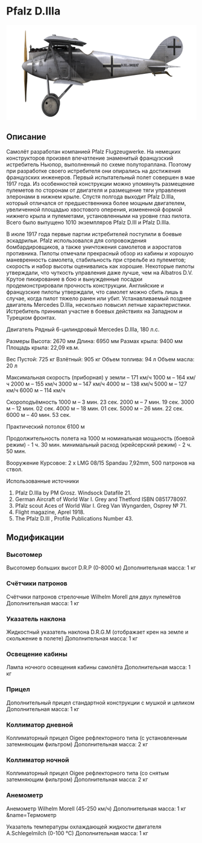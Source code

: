 # Pfalz D.IIIa

![pfalzd3a](../images/pfalzd3a.png)

## Описание

Самолёт разработан компанией Pfalz Flugzeugwerke. На немецких конструкторов произвел впечатление знаменитый французский истребитель Ньюпор, выполненный по схеме полутораплана. Поэтому при разработке своего истребителя они опирались на достижения французских инженеров. Первый испытательный полет совершен в мае 1917 года. Из особенностей конструкции можно упомянуть размещение пулеметов по сторонам от двигателя и размещение тяги управления элеронами в нижнем крыле. Спустя полгода выходит Pfalz D.IIIa, который отличался от предшественника более мощным двигателем, увеличенной площадью хвостового оперения, измененной формой нижнего крыла и пулеметами, установленными на уровне глаз пилота. Всего было выпущено 1010 экземпляров Pfalz D.III и Pfalz D.IIIa.

В июле 1917 года первые партии истребителей поступили в боевые эскадрильи. Pfalz использовался для сопровождения бомбардировщиков, а также уничтожения самолетов и аэростатов противника. Пилоты отмечали прекрасный обзор из кабины и хорошую маневренность самолета, стабильность при стрельбе из пулеметов; скорость и набор высоты оценивались как хорошие. Некоторые пилоты утверждали, что чуткость управления даже лучше, чем на Albatros D.V. Крутое пикирование в бою и вынужденные посадки продемонстрировали прочность конструкции. Английские и французские пилоты утверждали, что самолет можно сбить лишь в случае, когда пилот тяжело ранен или убит. Устанавливаемый позднее двигатель Mercedes D.IIIa, несколько повысил летные характеристики. Истребитель принимал участие в боевых действиях на Западном и Турецком фронтах.


Двигатель
Рядный 6-цилиндровый Mercedes D.IIIa, 180 л.с.

Размеры
Высота: 2670 мм
Длина: 6950 мм
Размах крыла: 9400 мм
Площадь крыла: 22,09 кв.м.

Вес
Пустой: 725 кг
Взлётный: 905 кг 
Объем топлива: 94 л
Объем масла: 20 л

Максимальная скорость (приборная)
у земли – 171 км/ч
1000 м – 164 км/ч
2000 м – 155 км/ч
3000 м – 147 км/ч
4000 м – 138 км/ч
5000 м – 127 км/ч
6000 м – 114 км/ч

Скороподъёмность
1000 м –  3 мин. 23 сек.
2000 м –  7 мин. 19 сек.
3000 м – 12 мин. 02 сек.
4000 м – 18 мин. 01 сек.
5000 м – 26 мин. 22 сек.
6000 м – 40 мин. 53 сек.

Практический потолок 6100 м

Продолжительность полета на 1000 м
номинальная мощьность (боевой режим) - 1 ч. 30 мин.
минимальный расход (крейсерский режим) - 2 ч. 50 мин.

Вооружение
Курсовое: 2 х LMG 08/15 Spandau 7,92mm, 500 патронов на ствол.

Использованные источники
1) Pfalz D.IIIa by PM Grosz. Windsock Datafile 21.
2) German Aircraft of World War I. Grey and Thetford ISBN 0851778097.
3) Pfalz scout Aces of World War I.  Greg Van Wyngarden, Osprey № 71.
4) Flight magazine, Aprel 1918.
5) The Pfalz D.III , Profile Publications Number 43.

## Модификации

### Высотомер

Высотомер больших высот D.R.P (0-8000 м)
Дополнительная масса: 1 кг

### Счётчики патронов

Счётчики патронов стрелочные Wilhelm Morell для двух пулемётов
Дополнительная масса: 1 кг
### Указатель наклона

Жидкостный указатель наклона D.R.G.M (отображает крен на земле и скольжение в полете)
Дополнительная масса: 1 кг

### Освещение кабины

Лампа ночного освещения кабины самолёта
Дополнительная масса: 1 кг

### Прицел

Дополнительный прицел стандартной конструкции с мушкой и целиком
Дополнительная масса: 1 кг

### Коллиматор дневной

Коллиматорный прицел Oigee рефлекторного типа (с установленным затемняющим фильтром)
Дополнительная масса: 2 кг

### Коллиматор ночной

Коллиматорный прицел Oigee рефлекторного типа (со снятым затемняющим фильтром)
Дополнительная масса: 2 кг

### Анемометр

Анемометр Wilhelm Morell (45-250 км/ч)
Дополнительная масса: 1 кг
&name=Термометр

Указатель температуры охлаждающей жидкости двигателя A.Schlegelmilch (0-100 °C)
Дополнительная масса: 1 кг

